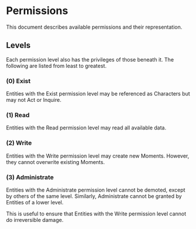 # Permissions
This document describes available permissions and their representation.

## Levels
Each permission level also has the privileges of those beneath it. The following are listed from least to greatest.

### (0) Exist
Entities with the Exist permission level may be referenced as Characters but may not Act or Inquire.

### (1) Read
Entities with the Read permission level may read all available data.

### (2) Write
Entities with the Write permission level may create new Moments. However, they cannot overwrite existing Moments.

### (3) Administrate
Entities with the Administrate permission level cannot be demoted, except by others of the same level.
Similarly, Administrate cannot be granted by Entities of a lower level.

This is useful to ensure that Entities with the Write permission level cannot do irreversible damage.